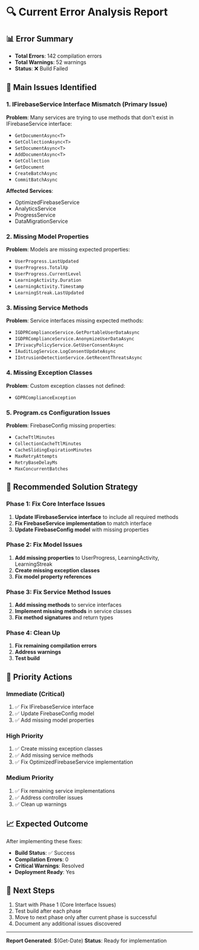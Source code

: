 # 🔍 Current Error Analysis Report

## 📊 Error Summary
- **Total Errors**: 142 compilation errors
- **Total Warnings**: 52 warnings
- **Status**: ❌ Build Failed

## 🎯 Main Issues Identified

### 1. **IFirebaseService Interface Mismatch** (Primary Issue)
**Problem**: Many services are trying to use methods that don't exist in IFirebaseService interface:
- `GetDocumentAsync<T>`
- `GetCollectionAsync<T>`
- `SetDocumentAsync<T>`
- `AddDocumentAsync<T>`
- `GetCollection`
- `GetDocument`
- `CreateBatchAsync`
- `CommitBatchAsync`

**Affected Services**:
- OptimizedFirebaseService
- AnalyticsService
- ProgressService
- DataMigrationService

### 2. **Missing Model Properties**
**Problem**: Models are missing expected properties:
- `UserProgress.LastUpdated`
- `UserProgress.TotalXp`
- `UserProgress.CurrentLevel`
- `LearningActivity.Duration`
- `LearningActivity.Timestamp`
- `LearningStreak.LastUpdated`

### 3. **Missing Service Methods**
**Problem**: Service interfaces missing expected methods:
- `IGDPRComplianceService.GetPortableUserDataAsync`
- `IGDPRComplianceService.AnonymizeUserDataAsync`
- `IPrivacyPolicyService.GetUserConsentAsync`
- `IAuditLogService.LogConsentUpdateAsync`
- `IIntrusionDetectionService.GetRecentThreatsAsync`

### 4. **Missing Exception Classes**
**Problem**: Custom exception classes not defined:
- `GDPRComplianceException`

### 5. **Program.cs Configuration Issues**
**Problem**: FirebaseConfig missing properties:
- `CacheTtlMinutes`
- `CollectionCacheTtlMinutes`
- `CacheSlidingExpirationMinutes`
- `MaxRetryAttempts`
- `RetryBaseDelayMs`
- `MaxConcurrentBatches`

## 🚀 Recommended Solution Strategy

### Phase 1: Fix Core Interface Issues
1. **Update IFirebaseService interface** to include all required methods
2. **Fix FirebaseService implementation** to match interface
3. **Update FirebaseConfig model** with missing properties

### Phase 2: Fix Model Issues
1. **Add missing properties** to UserProgress, LearningActivity, LearningStreak
2. **Create missing exception classes**
3. **Fix model property references**

### Phase 3: Fix Service Method Issues
1. **Add missing methods** to service interfaces
2. **Implement missing methods** in service classes
3. **Fix method signatures** and return types

### Phase 4: Clean Up
1. **Fix remaining compilation errors**
2. **Address warnings**
3. **Test build**

## 🎯 Priority Actions

### Immediate (Critical)
1. ✅ Fix IFirebaseService interface
2. ✅ Update FirebaseConfig model
3. ✅ Add missing model properties

### High Priority
1. ✅ Create missing exception classes
2. ✅ Add missing service methods
3. ✅ Fix OptimizedFirebaseService implementation

### Medium Priority
1. ✅ Fix remaining service implementations
2. ✅ Address controller issues
3. ✅ Clean up warnings

## 📈 Expected Outcome
After implementing these fixes:
- **Build Status**: ✅ Success
- **Compilation Errors**: 0
- **Critical Warnings**: Resolved
- **Deployment Ready**: Yes

## 🔧 Next Steps
1. Start with Phase 1 (Core Interface Issues)
2. Test build after each phase
3. Move to next phase only after current phase is successful
4. Document any additional issues discovered

---
**Report Generated**: $(Get-Date)
**Status**: Ready for implementation
